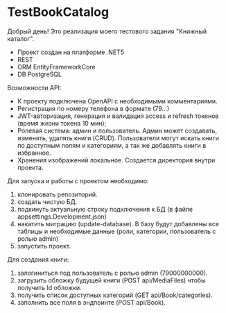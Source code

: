 # TestBookCatalog

Добрый день!
Это реализация моего тестового задания "Книжный каталог".

- Проект создан на платформе .NET5
- REST
- ORM EntityFrameworkCore
- DB PostgreSQL

Возможности API:
- К проекту подключена OpenAPI с необходимыми комментариями.
- Регистрация по номеру телефона в формате (79...)
- JWT-авторизация, генерация и валидация access и refresh токенов (время жизни токена 10 мин);
- Ролевая система: админ и пользователь. Админ может создавать, изменять, удалять книги (CRUD). 
Пользователи могут искать книги по доступным полям и категориям, а так же добавлять книги в избранное.
- Хранения изображений локальное. Создается директория внутри проекта.

Для запуска и работы с проектом необходимо: 
1) клонировать репозиторий.
2) создать чистую БД.
3) подкинуть актуальную строку подключения к БД (в файле appsettings.Development.json)
4) накатить миграцию (update-database). В базу будут добавлены все таблицы и необходимые данные (роли, категории, пользователь с ролью admin)
5) запустить проект.

Для создания книги:
1) залогиниться под пользователь с ролью admin (79000000000).
2) загрузить обложку будущей книги (POST api/MediaFiles) чтобы получить Id обложки.
3) получить список доступных категорий (GET api/Book/categories).
4) заполнить все поля в эндпоинте (POST api/Book).
